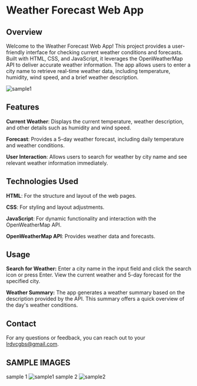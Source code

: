 # Weather Forecast Web App
## Overview

Welcome to the Weather Forecast Web App! This project provides a user-friendly interface for checking current weather conditions and forecasts. Built with HTML, CSS, and JavaScript, it leverages the OpenWeatherMap API to deliver accurate weather information. The app allows users to enter a city name to retrieve real-time weather data, including temperature, humidity, wind speed, and a brief weather description.

![sample1](https://github.com/user-attachments/assets/a13fc064-2084-485b-a852-c682c67c1be5)


## Features

**Current Weather**: Displays the current temperature, weather description, and other details such as humidity and wind speed.

**Forecast**: Provides a 5-day weather forecast, including daily temperature and weather conditions.

**User Interaction**: Allows users to search for weather by city name and see relevant weather information immediately.

## Technologies Used
**HTML**: For the structure and layout of the web pages.

**CSS**: For styling and layout adjustments.

**JavaScript**: For dynamic functionality and interaction with the OpenWeatherMap API.

**OpenWeatherMap API**: Provides weather data and forecasts.


## Usage
**Search for Weather:**
Enter a city name in the input field and click the search icon or press Enter.
View the current weather and 5-day forecast for the specified city.

**Weather Summary:**
The app generates a weather summary based on the description provided by the API. This summary offers a quick overview of the day's weather conditions.

## Contact
For any questions or feedback, you can reach out to your lrdvcgbs@gmail.com.

## SAMPLE IMAGES


sample 1
![sample1](https://github.com/user-attachments/assets/c3733108-3925-4d11-ba78-0ae4a5be513f)
sample 2
![sample2](https://github.com/user-attachments/assets/4f6a522c-1465-4e08-af3a-86c56822ca7c)
